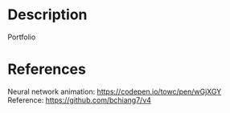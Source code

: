 # Description
Portfolio

# References
Neural network animation: https://codepen.io/towc/pen/wGjXGY  
Reference: https://github.com/bchiang7/v4

